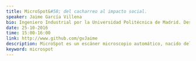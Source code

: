 ```yaml
---
title: MicroSpot&#58; del cacharreo al impacto social.
speaker: Jaime García Villena
bio: Ingeniero Industrial por la Universidad Politécnica de Madrid. Desde que en 2011 descubre el mundo de la impresión 3D, construye propia impresora 3D guiado por la comunidad de CloneWars, y dedica el tiempo que tiene en sus manos a explorar las posibilidades de esta tecnología, y los nuevos retos que ésta representa. Entusiasta del desarrollo abierto, los proyectos del mundo libre, y su organización a través del control de versiones Git. Antiguo integrante del departamento de innovación de bq, actualmente trabajando en Spotlab diseñando MicroSpot, con herramientas libres.
date: 25-10-2016
time: 15:00-16:00
link: http://www.github.com/gvJaime
description: MicroSpot es un escáner microscopio automático, nacido del ánimo de cacharreo, y desarrollado de manera abierta con tecnologías del mundo libre. A día de hoy, aspira a convertirse en la solución de bajo coste para el diagnóstico de enfermedades en paises en desarrollo.
keyword: microspot
---
```


